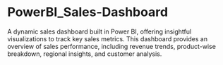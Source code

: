 # PowerBI_Sales-Dashboard
A dynamic sales dashboard built in Power BI, offering insightful visualizations to track key sales metrics. This dashboard provides an overview of sales performance, including revenue trends, product-wise breakdown, regional insights, and customer analysis.
